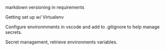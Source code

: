 markdown
versioning in requirements

Getting set up w/ Virtualenv

Configure environmments in vscode and add to .gitignore to help manage secrets.

Secret management, retrieve environments variables.